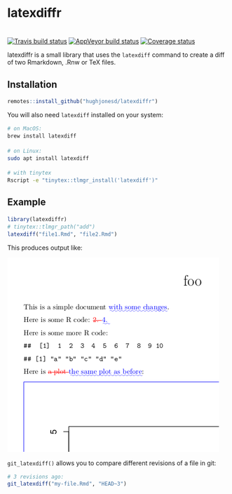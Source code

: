 # latexdiffr
# 
  <!-- badges: start -->
[![Travis build status](https://travis-ci.org/hughjonesd/latexdiffr.svg?branch=master)](https://travis-ci.org/hughjonesd/latexdiffr)
  [![AppVeyor build status](https://ci.appveyor.com/api/projects/status/github/hughjonesd/latexdiffr?branch=master&svg=true)](https://ci.appveyor.com/project/hughjonesd/latexdiffr)
[![Coverage status](https://codecov.io/gh/hughjonesd/latexdiffr/branch/master/graph/badge.svg)](https://codecov.io/github/hughjonesd/latexdiffr?branch=master)
<!-- badges: end -->

latexdiffr is a small library that uses the `latexdiff` command
to create a diff of two Rmarkdown, .Rnw or TeX files.

## Installation

``` r
remotes::install_github("hughjonesd/latexdiffr")
```

You will also need `latexdiff` installed on your system:

``` bash
# on MacOS:
brew install latexdiff

# on Linux:
sudo apt install latexdiff 

# with tinytex
Rscript -e "tinytex::tlmgr_install('latexdiff')"
```

## Example


``` r
library(latexdiffr)
# tinytex::tlmgr_path("add")
latexdiff("file1.Rmd", "file2.Rmd")

```

This produces output like:

![latexdiff screenshot](https://raw.githubusercontent.com/hughjonesd/latexdiffr/master/diff-screenshot.png)

`git_latexdiff()` allows you to compare different revisions of a file in git:

```r
# 3 revisions ago:
git_latexdiff("my-file.Rmd", "HEAD~3") 
```
